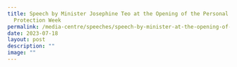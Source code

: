 ```yaml
---
title: Speech by Minister Josephine Teo at the Opening of the Personal Data
  Protection Week
permalink: /media-centre/speeches/speech-by-minister-at-the-opening-of-the-personal-data-protection-week/
date: 2023-07-18
layout: post
description: ""
image: ""
---
```

